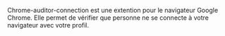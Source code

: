 Chrome-auditor-connection est une extention pour le navigateur Google Chrome.
Elle permet de vérifier que personne ne se connecte à votre navigateur avec votre profil.